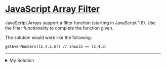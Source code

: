 # [JavaScript Array Filter](https://www.codewars.com/kata/514a6336889283a3d2000001)

JavaScript Arrays support a filter function (starting in JavaScript 1.6). Use the filter functionality to complete the function given.

The solution would work like the following:

    getEvenNumbers([2,4,5,6]) // should == [2,4,6]

---

<details><summary>My Solution</summary>

```js
function getEvenNumbers(numbersArray) {
  return numbersArray.filter(v => !(v % 2))
}
```

</details>
